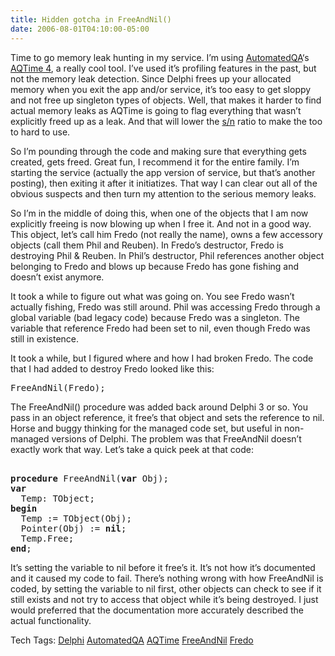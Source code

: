 ```yaml
---
title: Hidden gotcha in FreeAndNil()
date: 2006-08-01T04:10:00-05:00
---
```

Time to go memory leak hunting in my service. I&#8217;m using [AutomatedQA](http://www.automatedqa.com/)&#8216;s [AQTime 4](http://www.automatedqa.com/products/aqtime/index.asp), a really cool tool. I&#8217;ve used it&#8217;s profiling features in the past, but not the memory leak detection. Since Delphi frees up your allocated memory when you exit the app and/or service, it&#8217;s too easy to get sloppy and not free up singleton types of objects. Well, that makes it harder to find actual memory leaks as AQTime is going to flag everything that wasn&#8217;t explicitly freed up as a leak. And that will lower the [s/n](http://mm.iit.uni-miskolc.hu/Data/texts/hackers_jargon/signal-to-noiseratio.HTML) ratio to make the too to hard to use. 

So I&#8217;m pounding through the code and making sure that everything gets created, gets freed. Great fun, I recommend it for the entire family. I&#8217;m starting the service (actually the app version of service, but that&#8217;s another posting), then exiting it after it initiatizes. That way I can clear out all of the obvious suspects and then turn my attention to the serious memory leaks.

So I&#8217;m in the middle of doing this, when one of the objects that I am now explicitly freeing is now blowing up when I free it. And not in a good way. This object, let&#8217;s call him Fredo (not really the name), owns a few accessory objects (call them Phil and Reuben). In Fredo&#8217;s destructor, Fredo is destroying Phil & Reuben. In Phil&#8217;s destructor, Phil references another object belonging to Fredo and blows up because Fredo has gone fishing and doesn&#8217;t exist anymore.

It took a while to figure out what was going on. You see Fredo wasn&#8217;t actually fishing, Fredo was still around. Phil was accessing Fredo through a global variable (bad legacy code) because Fredo was a singleton. The variable that reference Fredo had been set to nil, even though Fredo was still in existence.

It took a while, but I figured where and how I had broken Fredo. The code that I had added to destroy Fredo looked like this:

<pre>FreeAndNil(Fredo);</pre>

The FreeAndNil() procedure was added back around Delphi 3 or so. You pass in an object reference, it free&#8217;s that object and sets the reference to nil. Horse and buggy thinking for the managed code set, but useful in non-managed versions of Delphi. The problem was that FreeAndNil doesn&#8217;t exactly work that way. Let&#8217;s take a quick peek at that code:

<pre><br /><b>procedure</b> FreeAndNil(<b>var</b> Obj);<br /><b>var</b><br />  Temp: TObject;<br /><b>begin</b><br />  Temp := TObject(Obj);<br />  Pointer(Obj) := <b>nil</b>;<br />  Temp.Free;<br /><b>end</b>;<br /></pre>

It&#8217;s setting the variable to nil before it free&#8217;s it. It&#8217;s not how it&#8217;s documented and it caused my code to fail. There&#8217;s nothing wrong with how FreeAndNil is coded, by setting the variable to nil first, other objects can check to see if it still exists and not try to access that object while it&#8217;s being destroyed. I just would preferred that the documentation more accurately described the actual functionality.

<div>
  Tech Tags: <a href="http://technorati.com/tag/Delphi" rel="tag">Delphi</a> <a href="http://technorati.com/tag/AutomatedQA" rel="tag">AutomatedQA</a> <a href="http://technorati.com/tag/AQTime" rel="tag">AQTime</a> <a href="http://technorati.com/tag/FreeAndNil" rel="tag">FreeAndNil</a> <a href="http://technorati.com/tag/Fredo" rel="tag">Fredo</a>
</div>

